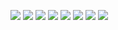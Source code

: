 ![](https://user-images.githubusercontent.com/70604577/229876018-44b714f3-dacb-4138-a6fe-e6c09ca15f43.png)
![](https://user-images.githubusercontent.com/70604577/229876008-56140498-d137-4727-b89d-655e741e0e0f.png)
![](https://user-images.githubusercontent.com/70604577/229876010-4542b8a6-822d-40f1-8ffa-39b98358cb8c.png)
![](https://user-images.githubusercontent.com/70604577/229876013-abbd7acb-3b3c-49ae-be2a-ed3f65e416cc.png)
![](https://user-images.githubusercontent.com/70604577/229876062-2422e88d-4d7d-4c26-9255-79e27a983b1f.png)
![](https://user-images.githubusercontent.com/70604577/229876056-6f1c359d-3c75-4cf7-a248-714f1e6ba975.png)
![](https://user-images.githubusercontent.com/70604577/229876059-d0cf6fea-11da-46c7-bcab-eb14f67f5849.png)
![](https://user-images.githubusercontent.com/70604577/229876060-3d90f1c9-f019-4af4-8013-1182c4f221b2.png)
